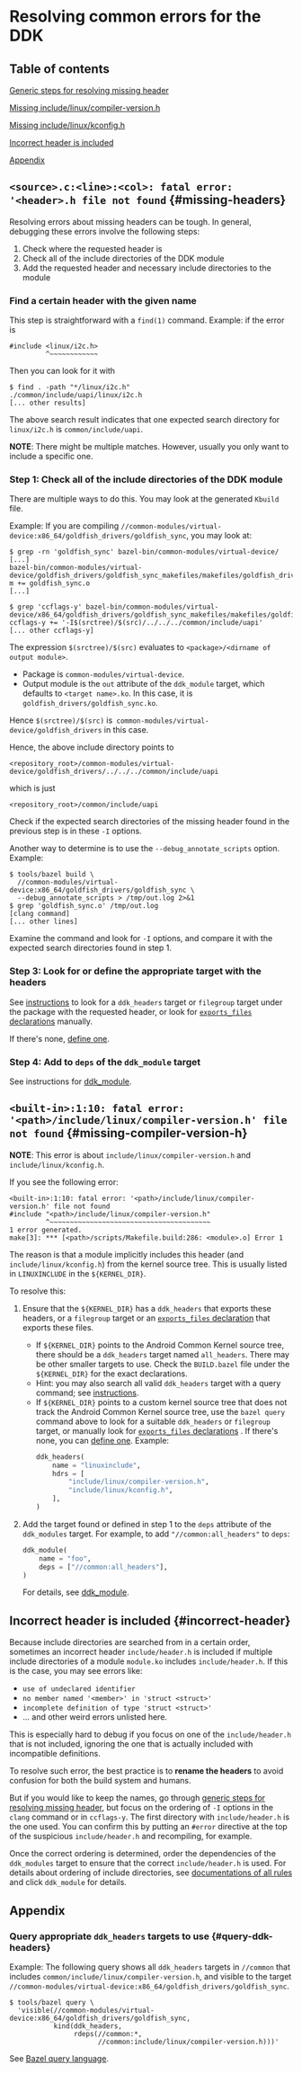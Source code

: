# Resolving common errors for the DDK

## Table of contents

[Generic steps for resolving missing header](#missing-headers)

[Missing include/linux/compiler-version.h](#missing-compiler-version-h)

[Missing include/linux/kconfig.h](#missing-compiler-version-h)

[Incorrect header is included](#incorrect-header)

[Appendix](#appendix)

## `<source>.c:<line>:<col>: fatal error: '<header>.h file not found` {#missing-headers}

Resolving errors about missing headers can be tough. In general, debugging these
errors involve the following steps:

1. Check where the requested header is
2. Check all of the include directories of the DDK module
3. Add the requested header and necessary include directories to the module

### Find a certain header with the given name

This step is straightforward with a `find(1)` command. Example: if the error is

```text
#include <linux/i2c.h>
         ^~~~~~~~~~~~~
```

Then you can look for it with

```shell
$ find . -path "*/linux/i2c.h"
./common/include/uapi/linux/i2c.h
[... other results]
```

The above search result indicates that one expected search directory for
`linux/i2c.h` is `common/include/uapi`.

**NOTE**: There might be multiple matches. However, usually you only want to
include a specific one.

### Step 1: Check all of the include directories of the DDK module

There are multiple ways to do this. You may look at the generated `Kbuild` file.

Example: If you are compiling
`//common-modules/virtual-device:x86_64/goldfish_drivers/goldfish_sync`, you may
look at:

```shell
$ grep -rn 'goldfish_sync' bazel-bin/common-modules/virtual-device/
[...]
bazel-bin/common-modules/virtual-device/goldfish_drivers/goldfish_sync_makefiles/makefiles/goldfish_drivers/Kbuild:2:obj-m += goldfish_sync.o
[...]

$ grep 'ccflags-y' bazel-bin/common-modules/virtual-device/x86_64/goldfish_drivers/goldfish_sync_makefiles/makefiles/goldfish_drivers/Kbuild
ccflags-y += '-I$(srctree)/$(src)/../../../common/include/uapi'
[... other ccflags-y]
```

The expression `$(srctree)/$(src)` evaluates to
`<package>/<dirname of output module>`.

* Package is `common-modules/virtual-device`.
* Output module is the `out` attribute of the
  `ddk_module` target, which defaults to `<target name>.ko`. In this case, it
  is `goldfish_drivers/goldfish_sync.ko`.

Hence `$(srctree)/$(src)`
is` common-modules/virtual-device/goldfish_drivers` in this case.

Hence, the above include directory points to

```text
<repository_root>/common-modules/virtual-device/goldfish_drivers/../../../common/include/uapi
```

which is just

```text
<repository_root>/common/include/uapi
```

Check if the expected search directories of the missing header found in the
previous step is in these `-I` options.

Another way to determine is to use the `--debug_annotate_scripts` option.
Example:

```shell
$ tools/bazel build \
  //common-modules/virtual-device:x86_64/goldfish_drivers/goldfish_sync \
  --debug_annotate_scripts > /tmp/out.log 2>&1
$ grep 'goldfish_sync.o' /tmp/out.log
[clang command]
[... other lines]
```

Examine the command and look for `-I` options, and compare it with the expected
search directories found in step 1.

### Step 3: Look for or define the appropriate target with the headers

See [instructions](#query-ddk-headers) to look for a `ddk_headers` target or
`filegroup` target under the package with the requested header, or look for
[`exports_files` declarations](https://bazel.build/reference/be/functions#exports_files)
manually.

If there's none, [define one](main.md#ddk_headers).

### Step 4: Add to `deps` of the `ddk_module` target

See instructions for [ddk_module](main.md#ddk_module).

## `<built-in>:1:10: fatal error: '<path>/include/linux/compiler-version.h' file not found` {#missing-compiler-version-h}

**NOTE**: This error is about `include/linux/compiler-version.h` and
`include/linux/kconfig.h`.

If you see the following error:

```text
<built-in>:1:10: fatal error: '<path>/include/linux/compiler-version.h' file not found
#include "<path>/include/linux/compiler-version.h"
         ^~~~~~~~~~~~~~~~~~~~~~~~~~~~~~~~~~~~~~~~~
1 error generated.
make[3]: *** [<path>/scripts/Makefile.build:286: <module>.o] Error 1
```

The reason is that a module implicitly includes this header (and
`include/linux/kconfig.h`) from the kernel source tree. This is usually listed
in `LINUXINCLUDE` in the `${KERNEL_DIR}`.

To resolve this:

1. Ensure that the `${KERNEL_DIR}` has a `ddk_headers` that exports these
   headers, or a `filegroup` target or
   an [`exports_files` declaration](https://bazel.build/reference/be/functions#exports_files)
   that exports these files.

    * If `${KERNEL_DIR}` points to the Android Common Kernel source tree, there
      should be a `ddk_headers` target named `all_headers`. There may be other
      smaller targets to use. Check the `BUILD.bazel` file under
      the `${KERNEL_DIR}` for the exact declarations.
    * Hint: you may also search all valid `ddk_headers` target with a query
      command; see [instructions](#query-ddk-headers).
    * If `${KERNEL_DIR}` points to a custom kernel source tree that does not
      track the Android Common Kernel source tree, use the `bazel query`
      command above to look for a suitable `ddk_headers` or `filegroup` target,
      or manually look
      for [`exports_files` declarations](https://bazel.build/reference/be/functions#exports_files)
      . If there's none, you can [define one](main.md#ddk_headers). Example:
      ```python
      ddk_headers(
          name = "linuxinclude",
          hdrs = [
              "include/linux/compiler-version.h",
              "include/linux/kconfig.h",
          ],
      )
      ```
2. Add the target found or defined in step 1 to the `deps` attribute of the
   `ddk_modules` target. For example, to add `"//common:all_headers"` to `deps`:
   ```python
   ddk_module(
       name = "foo",
       deps = ["//common:all_headers"],
   )
   ```
   For details, see [ddk_module](main.md#ddk_module).

## Incorrect header is included {#incorrect-header}

Because include directories are searched from in a certain order, sometimes an
incorrect header `include/header.h` is included if multiple include directories
of a module `module.ko` includes `include/header.h`. If this is the case, you
may see errors like:

- `use of undeclared identifier`
- `no member named '<member>' in 'struct <struct>'`
- `incomplete definition of type 'struct <struct>'`
- ... and other weird errors unlisted here.

This is especially hard to debug if you focus on one of the `include/header.h`
that is not included, ignoring the one that is actually included with
incompatible definitions.

To resolve such error, the best practice is to **rename the headers**
to avoid confusion for both the build system and humans.

But if you would like to keep the names, go through
[generic steps for resolving missing header](#missing-headers), but focus on the
ordering of `-I` options in the `clang` command or in `ccflags-y`. The first
directory with `include/header.h` is the one used. You can confirm this by
putting an `#error` directive at the top of the suspicious `include/header.h`
and recompiling, for example.

Once the correct ordering is determined, order the dependencies of the
`ddk_modules` target to ensure that the correct `include/header.h` is used. For
details about ordering of include directories, see
[documentations of all rules](../docs.md) and click `ddk_module` for details.

## Appendix

### Query appropriate `ddk_headers` targets to use {#query-ddk-headers}

Example: The following query shows all `ddk_headers` targets in `//common` that
includes `common/include/linux/compiler-version.h`, and visible to the
target `//common-modules/virtual-device:x86_64/goldfish_drivers/goldfish_sync`.

```shell
$ tools/bazel query \
  'visible(//common-modules/virtual-device:x86_64/goldfish_drivers/goldfish_sync, 
           kind(ddk_headers, 
                rdeps(//common:*, 
                      //common:include/linux/compiler-version.h)))'
```

See [Bazel query language](https://bazel.build/query/language).